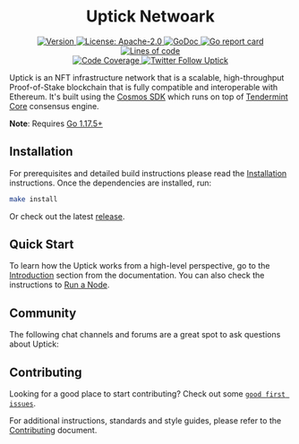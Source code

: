 <!--
parent:
  order: false
-->

<div align="center">
  <h1> Uptick Netwoark </h1>
</div>

<!-- TODO: add banner -->

<div align="center">
  <a href="https://github.com/UptickNetwork/uptick/releases/latest">
    <img alt="Version" src="https://img.shields.io/github/tag/UptickNetwork/uptick.svg" />
  </a>
  <a href="https://github.com/UptickNetwork/uptick/blob/main/LICENSE">
    <img alt="License: Apache-2.0" src="https://img.shields.io/github/license/UptickNetwork/uptick.svg" />
  </a>
  <a href="https://pkg.go.dev/github.com/UptickNetwork/uptick">
    <img alt="GoDoc" src="https://godoc.org/github.com/UptickNetwork/uptick?status.svg" />
  </a>
  <a href="https://goreportcard.com/report/github.com/UptickNetwork/uptick">
    <img alt="Go report card" src="https://goreportcard.com/badge/github.com/UptickNetwork/uptick"/>
  </a>
  <a href="https://bestpractices.coreinfrastructure.org/projects/5018">
    <img alt="Lines of code" src="https://img.shields.io/tokei/lines/github/UptickNetwork/uptick">
  </a>
</div>
<div align="center">
  <a href="https://codecov.io/gh/UptickNetwork/uptick">
    <img alt="Code Coverage" src="https://codecov.io/gh/UptickNetwork/uptick/branch/main/graph/badge.svg" />
  </a>
  <a href="https://twitter.com/uptickproject">
    <img alt="Twitter Follow Uptick" src="https://img.shields.io/twitter/follow/uptickproject"/>
  </a>
</div>

Uptick is an NFT infrastructure network that is a scalable, high-throughput Proof-of-Stake blockchain that is fully compatible and interoperable with Ethereum. It's built using the [Cosmos SDK](https://github.com/cosmos/cosmos-sdk/) which runs on top of [Tendermint Core](https://github.com/cometbft/cometbft) consensus engine.

**Note**: Requires [Go 1.17.5+](https://golang.org/dl/)

## Installation

For prerequisites and detailed build instructions please read the [Installation](https://docs.uptick.network/quickstart/installation.html) instructions. Once the dependencies are installed, run:

```bash
make install
```

Or check out the latest [release](https://github.com/UptickNetwork/uptick/releases).

## Quick Start

To learn how the Uptick works from a high-level perspective, go to the [Introduction](https://docs.uptick.network/intro/overview.html) section from the documentation. You can also check the instructions to [Run a Node](https://docs.uptick.network/quickstart/run_node.html).

## Community

The following chat channels and forums are a great spot to ask questions about Uptick:


## Contributing

Looking for a good place to start contributing? Check out some [`good first issues`](https://github.com/UptickNetwork/uptick/issues?q=is%3Aopen+is%3Aissue+label%3A%22good+first+issue%22).

For additional instructions, standards and style guides, please refer to the [Contributing](./CONTRIBUTING.md) document.



